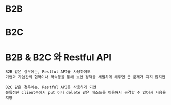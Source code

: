 # B2B


# B2C


# B2B & B2C 와 Restful API
    B2B 같은 경우에는, Restful API를 사용하여도 
    기업과 기업간의 협약이나 약속등을 통해 보안 정책을 세밀하게 해두면 큰 문제가 되지 않지만
    
    B2C 같은 경우에는, Restful API를 사용하게 되면
    불특정한 client측에서 put 이나 delete 같은 메소드를 이용해서 공격할 수 있어서 사용을 지양
